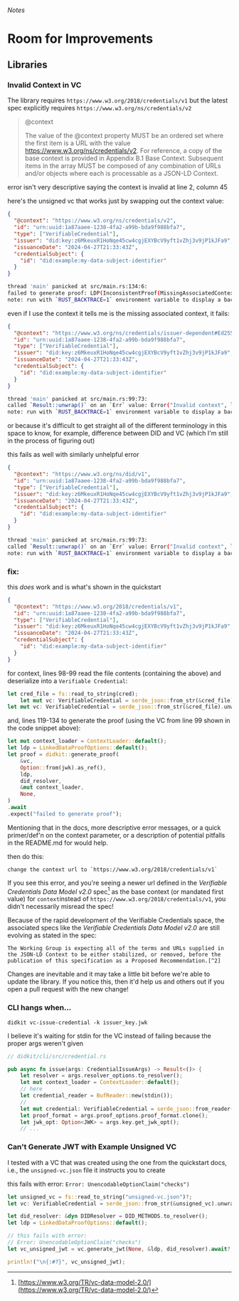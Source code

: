 ###### Notes

# Room for Improvements

## Libraries

### Invalid Context in VC

The library requires `https://www.w3.org/2018/credentials/v1` but the latest
spec explicitly requires `https://www.w3.org/ns/credentials/v2`

> @context
>
> The value of the @context property MUST be an ordered set where the first item
> is a URL with the value https://www.w3.org/ns/credentials/v2. For reference, a
> copy of the base context is provided in Appendix B.1 Base Context. Subsequent
> items in the array MUST be composed of any combination of URLs and/or objects
> where each is processable as a JSON-LD Context.

error isn't very descriptive saying the context is invalid at line 2, column 45

here's the unsigned vc that works just by swapping out the context value:

```json
{
  "@context": "https://www.w3.org/ns/credentials/v2",
  "id": "urn:uuid:1a87aaee-1238-4fa2-a99b-bda9f988bfa7",
  "type": ["VerifiableCredential"],
  "issuer": "did:key:z6MkeuxR1HoNqe45cw4cgjEXYBcV9yft1vZhj3v9jP1kJFa9",
  "issuanceDate": "2024-04-27T21:33:43Z",
  "credentialSubject": {
    "id": "did:example:my-data-subject-identifier"
  }
}
```

```sh
thread 'main' panicked at src/main.rs:134:6:
failed to generate proof: LDP(InconsistentProof(MissingAssociatedContext("https://www.w3.org/ns/credentials/issuer-dependent#Ed25519Signature2018")))
note: run with `RUST_BACKTRACE=1` environment variable to display a backtrace
```

even if I use the context it tells me is the missing associated context, it
fails:

```json
{
  "@context": "https://www.w3.org/ns/credentials/issuer-dependent#Ed25519Signature2018",
  "id": "urn:uuid:1a87aaee-1238-4fa2-a99b-bda9f988bfa7",
  "type": ["VerifiableCredential"],
  "issuer": "did:key:z6MkeuxR1HoNqe45cw4cgjEXYBcV9yft1vZhj3v9jP1kJFa9",
  "issuanceDate": "2024-04-27T21:33:43Z",
  "credentialSubject": {
    "id": "did:example:my-data-subject-identifier"
  }
}
```

```sh
thread 'main' panicked at src/main.rs:99:73:
called `Result::unwrap()` on an `Err` value: Error("Invalid context", line: 2, column: 87)
note: run with `RUST_BACKTRACE=1` environment variable to display a backtrace
```

or because it's difficult to get straight all of the different terminology in
this space to know, for example, difference between DID and VC (which I'm still
in the process of figuring out)

this fails as well with similarly unhelpful error

```json
{
  "@context": "https://www.w3.org/ns/did/v1",
  "id": "urn:uuid:1a87aaee-1238-4fa2-a99b-bda9f988bfa7",
  "type": ["VerifiableCredential"],
  "issuer": "did:key:z6MkeuxR1HoNqe45cw4cgjEXYBcV9yft1vZhj3v9jP1kJFa9",
  "issuanceDate": "2024-04-27T21:33:43Z",
  "credentialSubject": {
    "id": "did:example:my-data-subject-identifier"
  }
}
```

```sh
thread 'main' panicked at src/main.rs:99:73:
called `Result::unwrap()` on an `Err` value: Error("Invalid context", line: 2, column: 44)
note: run with `RUST_BACKTRACE=1` environment variable to display a backtrace
```

### fix:

this _does_ work and is what's shown in the quickstart

```json
{
  "@context": "https://www.w3.org/2018/credentials/v1",
  "id": "urn:uuid:1a87aaee-1238-4fa2-a99b-bda9f988bfa7",
  "type": ["VerifiableCredential"],
  "issuer": "did:key:z6MkeuxR1HoNqe45cw4cgjEXYBcV9yft1vZhj3v9jP1kJFa9",
  "issuanceDate": "2024-04-27T21:33:43Z",
  "credentialSubject": {
    "id": "did:example:my-data-subject-identifier"
  }
}
```

for context, lines 98-99 read the file contents (containing the above) and
deserialize into a `Verifiable Credential`:

```rust
let cred_file = fs::read_to_string(cred);
    let mut vc: VerifiableCredential = serde_json::from_str(&cred_file).unwrap();
let mut vc: VerifiableCredential = serde_json::from_str(&cred_file).unwrap();
```

and, lines 119-134 to generate the proof (using the VC from line 99 shown in the
code snippet above):

```rust
let mut context_loader = ContextLoader::default();
let ldp = LinkedDataProofOptions::default();
let proof = didkit::generate_proof(
    &vc,
    Option::from(jwk).as_ref(),
    ldp,
    did_resolver,
    &mut context_loader,
    None,
)
.await
.expect("failed to generate proof");
```

Mentioning that in the docs, more descriptive error messages, or a quick
primer/def'n on the context parameter, or a description of potential pitfalls in
the README.md for would help.

then do this:

    change the context url to `https://www.w3.org/2018/credentials/v1`

If you see this error, and you're seeing a newer url defined in the _Verifiable_
_Credentials Data Model v2.0_ spec[^1] as the base context (or mandated first
value) for `context`instead of `https://www.w3.org/2018/credentials/v1`, you
didn't necessarily misread the spec!

Because of the rapid development of the Verifiable Credentials space, the
associated specs like the _Verifiable Credentials Data Model v2.0_ are still
evolving as stated in the spec:

    The Working Group is expecting all of the terms and URLs supplied in the JSON-LD Context to be either stabilized, or removed, before the publication of this specification as a Proposed Recommendation.[^2]

Changes are inevitable and it may take a little bit before we're able to update
the library. If you notice this, then it'd help us and others out if you open a
pull request with the new change!

### CLI hangs when...

    didkit vc-issue-credential -k issuer_key.jwk

I believe it's waiting for stdin for the VC instead of failing because the
proper args weren't given

```rust
// didkit/cli/src/credential.rs

pub async fn issue(args: CredentialIssueArgs) -> Result<()> {
    let resolver = args.resolver_options.to_resolver();
    let mut context_loader = ContextLoader::default();
    // here
    let credential_reader = BufReader::new(stdin());
    //
    let mut credential: VerifiableCredential = serde_json::from_reader(credential_reader).unwrap();
    let proof_format = args.proof_options.proof_format.clone();
    let jwk_opt: Option<JWK> = args.key.get_jwk_opt();
    // ...
```

### Can't Generate JWT with Example Unsigned VC

I tested with a VC that was created using the one from the quickstart docs,
i.e., the `unsigned-vc.json` file it instructs you to create

this fails with error: `Error: UnencodableOptionClaim("checks")`

```rust
let unsigned_vc = fs::read_to_string("unsigned-vc.json")?;
let vc: VerifiableCredential = serde_json::from_str(&unsigned_vc).unwrap();

let did_resolver: &dyn DIDResolver = DID_METHODS.to_resolver();
let ldp = LinkedDataProofOptions::default();

// this fails with error:
// Error: UnencodableOptionClaim("checks")
let vc_unsigned_jwt = vc.generate_jwt(None, &ldp, did_resolver).await?;

println!("\n{:#?}", vc_unsigned_jwt);
```

[^1]:
    [https://www.w3.org/TR/vc-data-model-2.0/](https://www.w3.org/TR/vc-data-model-2.0/)

[^2]:
    [https://www.w3.org/TR/vc-data-model-2.0/#base-context](https://www.w3.org/TR/vc-data-model-2.0/#base-context)
